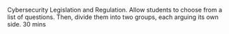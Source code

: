 Cybersecurity Legislation and Regulation. Allow students to choose from a list of questions. Then, divide them into two groups, each arguing its own side.
30 mins